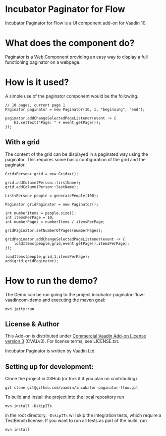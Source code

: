 # Incubator Paginator for Flow

Incubator Paginator for Flow is a UI component add-on for Vaadin 10.

# What does the component do?

Paginator is a Web Component providing an easy way to display a full functioning paginator on a webpage.

# How is it used?

A simple use of the paginator component would be the following.
```
// 10 pages, current page 1
Paginator paginator = new Paginator(10, 1, "beginning", "end");

paginator.addChangeSelectedPageListener(event -> {
    h3.setText("Page: " + event.getPage());
});
```

## With a grid
The content of the grid can be displayed in a paginated way using the paginator.
This requires some basic configuration of the grid and the paginator.

```
Grid<Person> grid = new Grid<>();

grid.addColumn(Person::firstName);
grid.addColumn(Person::lastName);

List<Person> people = generatePeople(100);

Paginator gridPaginator = new Paginator();

int numberItems = people.size();
int itemsPerPage = 10;
int numberPages = numberItems / itemsPerPage;

gridPaginator.setNumberOfPages(numberPages);

gridPaginator.addChangeSelectedPageListener(event -> {
    loadItems(people,grid,event.getPage(),itemsPerPage);
});

loadItems(people,grid,1,itemsPerPage);
add(grid,gridPaginator);
```


# How to run the demo?

The Demo can be run going to the project incubator-paginator-flow-vaadincom-demo and executing the maven goal:

```mvn jetty:run```


## License & Author

This Add-on is distributed under [Commercial Vaadin Add-on License version 3](http://vaadin.com/license/cval-3) (CVALv3). For license terms, see LICENSE.txt.

Incubator Paginator is written by Vaadin Ltd.


## Setting up for development:

Clone the project in GitHub (or fork it if you plan on contributing)

```
git clone git@github.com/vaadin/incubator-paginator-flow.git
```

To build and install the project into the local repository run 

```mvn install -DskipITs```

in the root directory. `-DskipITs` will skip the integration tests, which require a TestBench license. If you want to run all tests as part of the build, run

```mvn install```